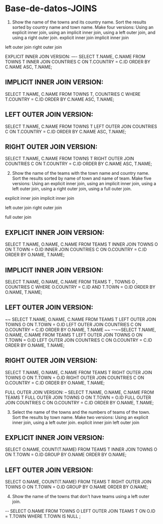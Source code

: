 # Base-de-datos-JOINS
1. Show the name of the towns and its country name. Sort the results sorted by country name and town name. Make four versions:
Using an explicit inner join,
using an implicit inner join,
using a left outer join,
and using a right outer join.
explicit inner join
implicit inner join


left outer join
right outer join



EXPLICIT INNER JOIN VERSION:
—- 
SELECT T.NAME, C.NAME
FROM TOWNS T
INNER JOIN COUNTRIES C
ON T.COUNTRY = C.ID
ORDER BY C.NAME ASC, T.NAME;




IMPLICIT INNER JOIN VERSION:
-- 
SELECT T.NAME, C.NAME
FROM TOWNS T, COUNTRIES C
WHERE T.COUNTRY = C.ID
ORDER BY C.NAME ASC, T.NAME;




LEFT OUTER JOIN VERSION:
-
SELECT T.NAME, C.NAME
FROM TOWNS T
LEFT OUTER JOIN COUNTRIES C
ON T.COUNTRY = C.ID
ORDER BY C.NAME ASC, T.NAME;




RIGHT OUTER JOIN VERSION:
-- 
SELECT T.NAME, C.NAME
FROM TOWNS T
RIGHT OUTER JOIN COUNTRIES C
ON T.COUNTRY = C.ID
ORDER BY C.NAME ASC, T.NAME;





2. Show the name of the teams with the town name and country name. Sort the results sorted by name of town and name of team. Make five versions:
Using an explicit inner join,
using an implicit inner join,
using a left outer join,
using a right outer join,
using a full outer join.







explicit inner join
implicit inner join


left outer join
right outer join


full outer join






EXPLICIT INNER JOIN VERSION:
-- 
SELECT T.NAME, O.NAME, C.NAME
FROM TEAMS T
INNER JOIN TOWNS O
   ON  T.TOWN = O.ID
INNER JOIN  COUNTRIES C
   ON O.COUNTRY = C.ID
ORDER BY O.NAME, T.NAME;




IMPLICIT INNER JOIN VERSION:
-- 
SELECT T.NAME, O.NAME, C.NAME
FROM TEAMS T , TOWNS O , COUNTRIES C
WHERE O.COUNTRY = C.ID AND T.TOWN = O.ID
ORDER BY O.NAME, T.NAME;




LEFT OUTER JOIN VERSION:
-- 

~~ SELECT T.NAME, O.NAME, C.NAME
FROM TEAMS T
LEFT OUTER JOIN TOWNS O
   ON  T.TOWN = O.ID
LEFT OUTER JOIN  COUNTRIES C
   ON O.COUNTRY = C.ID
ORDER BY O.NAME, T.NAME ~~
--~~SELECT T.NAME, O.NAME, C.NAME
FROM TEAMS T
LEFT OUTER JOIN TOWNS O
   ON  T.TOWN = O.ID
LEFT OUTER JOIN  COUNTRIES C
   ON O.COUNTRY = C.ID
ORDER BY O.NAME, T.NAME;




RIGHT OUTER JOIN VERSION:
-- 
SELECT T.NAME, O.NAME, C.NAME
FROM TEAMS T
RIGHT OUTER JOIN TOWNS O
   ON  T.TOWN = O.ID
RIGHT OUTER JOIN  COUNTRIES C
   ON O.COUNTRY = C.ID
ORDER BY O.NAME, T.NAME;




FULL OUTER JOIN VERSION:
–
SELECT T.NAME, O.NAME, C.NAME
FROM TEAMS T
FULL OUTER JOIN TOWNS O
   ON  T.TOWN = O.ID
FULL OUTER JOIN  COUNTRIES C
   ON O.COUNTRY = C.ID
ORDER BY O.NAME, T.NAME;





3. Select the name of the towns and the numbers of teams of the town. Sort the results by town name. Make two versions:
Using an explicit inner join,
using a left outer join.
explicit inner join
left outer join











EXPLICIT INNER JOIN VERSION:
-- 
SELECT O.NAME, COUNT(T.NAME)
FROM TEAMS T
INNER JOIN TOWNS O
   ON  T.TOWN = O.ID
GROUP BY O.NAME
ORDER BY O.NAME;




LEFT OUTER JOIN VERSION:
-- 
SELECT O.NAME, COUNT(T.NAME)
FROM TEAMS T
RIGHT OUTER JOIN TOWNS O
   ON  T.TOWN = O.ID
GROUP BY O.NAME
ORDER BY O.NAME;





4. Show the name of the towns that don't have teams using a left outer join.

-- 
SELECT O.NAME
FROM TOWNS O
LEFT OUTER JOIN TEAMS T
ON  O.ID = T.TOWN
WHERE T.TOWN IS NULL ;


